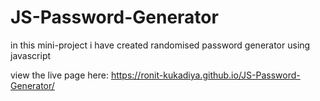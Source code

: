# JS-Password-Generator
in this mini-project i have created randomised password generator using javascript

view the live page here: https://ronit-kukadiya.github.io/JS-Password-Generator/
